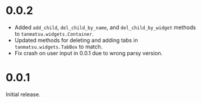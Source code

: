 # 0.0.2

* Added `add_child`, `del_child_by_name`, and `del_child_by_widget` methods to `tanmatsu.widgets.Container`.
* Updated methods for deleting and adding tabs in `tanmatsu.widgets.TabBox` to match.
* Fix crash on user input in 0.0.1 due to wrong parsy version.

# 0.0.1

Initial release.
